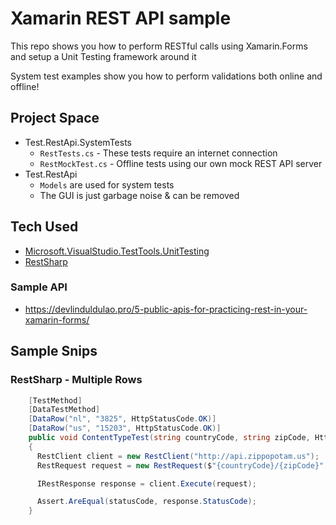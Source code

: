 # Xamarin REST API sample
This repo shows you how to perform RESTful calls using Xamarin.Forms and setup a Unit Testing framework around it

System test examples show you how to perform validations both online and offline!

## Project Space
* Test.RestApi.SystemTests
  * ``RestTests.cs`` - These tests require an internet connection
  * ``RestMockTest.cs`` - Offline tests using our own mock REST API server
* Test.RestApi
  * ``Models`` are used for system tests
  * The GUI is just garbage noise & can be removed

## Tech Used
* [Microsoft.VisualStudio.TestTools.UnitTesting](https://docs.microsoft.com/en-us/visualstudio/test/using-microsoft-visualstudio-testtools-unittesting-members-in-unit-tests?view=vs-2019)
* [RestSharp](http://restsharp.org/)

### Sample API
* https://devlinduldulao.pro/5-public-apis-for-practicing-rest-in-your-xamarin-forms/


## Sample Snips

### RestSharp - Multiple Rows
```cs
    [TestMethod]
    [DataTestMethod]
    [DataRow("nl", "3825", HttpStatusCode.OK)]
    [DataRow("us", "15203", HttpStatusCode.OK)]
    public void ContentTypeTest(string countryCode, string zipCode, HttpStatusCode statusCode)
    {
      RestClient client = new RestClient("http://api.zippopotam.us");
      RestRequest request = new RestRequest($"{countryCode}/{zipCode}", Method.GET);

      IRestResponse response = client.Execute(request);

      Assert.AreEqual(statusCode, response.StatusCode);
    }
```

